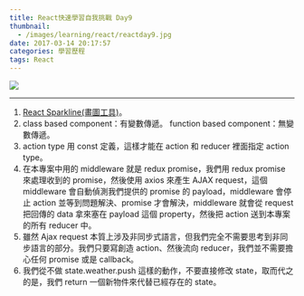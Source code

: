 ```yaml
---
title: React快速學習自我挑戰 Day9
thumbnail:
  - /images/learning/react/reactday9.jpg
date: 2017-03-14 20:17:57
categories: 學習歷程
tags: React
---
```

<img src="/images/learning/react/reactday9.jpg">

***
1. [React Sparkline(畫圖工具)](https://github.com/borisyankov/react-sparklines)。
2. class based component：有變數傳遞。 function based component：無變數傳遞。
3. action type 用 const 定義，這樣才能在 action 和 reducer 裡面指定 action type。
4. 在本專案中用的 middleware 就是 redux promise，我們用 redux promise 來處理收到的 promise，然後使用 axios 來產生 AJAX request，這個 middleware 會自動偵測我們提供的 promise 的 payload，middleware 會停止 action 並等到問題解決、promise 才會解決，middleware 就會從 request 把回傳的 data 拿來塞在 payload 這個 property，然後把 action 送到本專案的所有 reducer 中。
5. 雖然 Ajax request 本質上涉及非同步式語言，但我們完全不需要思考到非同步語言的部分。我們只要寫創造 action、然後流向 reducer，我們並不需要擔心任何 promise 或是 callback。
6. 我們從不做 state.weather.push 這樣的動作，不要直接修改 state，取而代之的是，我們 return 一個新物件來代替已經存在的 state。
